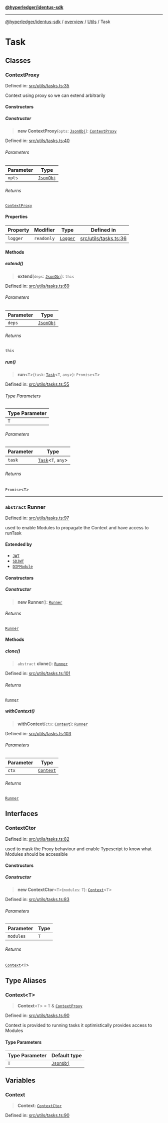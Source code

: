 [**@hyperledger/identus-sdk**](../../../../README.md)

***

[@hyperledger/identus-sdk](../../../../README.md) / [overview](../../../README.md) / [Utils](../README.md) / Task

# Task

## Classes

### ContextProxy

Defined in: [src/utils/tasks.ts:35](https://github.com/hyperledger-identus/sdk-ts/blob/4243600f6763168a55268042deaef84553d9c943/src/utils/tasks.ts#L35)

Context using proxy so we can extend arbitrarily

#### Constructors

##### Constructor

> **new ContextProxy**(`opts`: [`JsonObj`](../README.md#jsonobj)): [`ContextProxy`](#contextproxy)

Defined in: [src/utils/tasks.ts:40](https://github.com/hyperledger-identus/sdk-ts/blob/4243600f6763168a55268042deaef84553d9c943/src/utils/tasks.ts#L40)

###### Parameters

| Parameter | Type |
| ------ | ------ |
| `opts` | [`JsonObj`](../README.md#jsonobj) |

###### Returns

[`ContextProxy`](#contextproxy)

#### Properties

| Property | Modifier | Type | Defined in |
| ------ | ------ | ------ | ------ |
| <a id="logger"></a> `logger` | `readonly` | [`Logger`](../README.md#logger) | [src/utils/tasks.ts:36](https://github.com/hyperledger-identus/sdk-ts/blob/4243600f6763168a55268042deaef84553d9c943/src/utils/tasks.ts#L36) |

#### Methods

##### extend()

> **extend**(`deps`: [`JsonObj`](../README.md#jsonobj)): `this`

Defined in: [src/utils/tasks.ts:69](https://github.com/hyperledger-identus/sdk-ts/blob/4243600f6763168a55268042deaef84553d9c943/src/utils/tasks.ts#L69)

###### Parameters

| Parameter | Type |
| ------ | ------ |
| `deps` | [`JsonObj`](../README.md#jsonobj) |

###### Returns

`this`

##### run()

> **run**\<`T`\>(`task`: [`Task`](../README.md#task)\<`T`, `any`\>): `Promise`\<`T`\>

Defined in: [src/utils/tasks.ts:55](https://github.com/hyperledger-identus/sdk-ts/blob/4243600f6763168a55268042deaef84553d9c943/src/utils/tasks.ts#L55)

###### Type Parameters

| Type Parameter |
| ------ |
| `T` |

###### Parameters

| Parameter | Type |
| ------ | ------ |
| `task` | [`Task`](../README.md#task)\<`T`, `any`\> |

###### Returns

`Promise`\<`T`\>

***

### `abstract` Runner

Defined in: [src/utils/tasks.ts:97](https://github.com/hyperledger-identus/sdk-ts/blob/4243600f6763168a55268042deaef84553d9c943/src/utils/tasks.ts#L97)

used to enable Modules to propagate the Context
and have access to runTask

#### Extended by

- [`JWT`](../../../README.md#jwt-1)
- [`SDJWT`](../../../README.md#sdjwt-1)
- [`DIFModule`](../../../../plugins/internal/dif/README.md#difmodule)

#### Constructors

##### Constructor

> **new Runner**(): [`Runner`](#runner)

###### Returns

[`Runner`](#runner)

#### Methods

##### clone()

> `abstract` **clone**(): [`Runner`](#runner)

Defined in: [src/utils/tasks.ts:101](https://github.com/hyperledger-identus/sdk-ts/blob/4243600f6763168a55268042deaef84553d9c943/src/utils/tasks.ts#L101)

###### Returns

[`Runner`](#runner)

##### withContext()

> **withContext**(`ctx`: [`Context`](#context)): [`Runner`](#runner)

Defined in: [src/utils/tasks.ts:103](https://github.com/hyperledger-identus/sdk-ts/blob/4243600f6763168a55268042deaef84553d9c943/src/utils/tasks.ts#L103)

###### Parameters

| Parameter | Type |
| ------ | ------ |
| `ctx` | [`Context`](#context) |

###### Returns

[`Runner`](#runner)

## Interfaces

### ContextCtor

Defined in: [src/utils/tasks.ts:82](https://github.com/hyperledger-identus/sdk-ts/blob/4243600f6763168a55268042deaef84553d9c943/src/utils/tasks.ts#L82)

used to mask the Proxy behaviour
and enable Typescript to know what Modules should be accessible

#### Constructors

##### Constructor

> **new ContextCtor**\<`T`\>(`modules`: `T`): [`Context`](#context)\<`T`\>

Defined in: [src/utils/tasks.ts:83](https://github.com/hyperledger-identus/sdk-ts/blob/4243600f6763168a55268042deaef84553d9c943/src/utils/tasks.ts#L83)

###### Parameters

| Parameter | Type |
| ------ | ------ |
| `modules` | `T` |

###### Returns

[`Context`](#context)\<`T`\>

## Type Aliases

### Context\<T\>

> **Context**\<`T`\> = `T` & [`ContextProxy`](#contextproxy)

Defined in: [src/utils/tasks.ts:90](https://github.com/hyperledger-identus/sdk-ts/blob/4243600f6763168a55268042deaef84553d9c943/src/utils/tasks.ts#L90)

Context is provided to running tasks
it optimistically provides access to Modules

#### Type Parameters

| Type Parameter | Default type |
| ------ | ------ |
| `T` | [`JsonObj`](../README.md#jsonobj) |

## Variables

### Context

> **Context**: [`ContextCtor`](#contextctor)

Defined in: [src/utils/tasks.ts:90](https://github.com/hyperledger-identus/sdk-ts/blob/4243600f6763168a55268042deaef84553d9c943/src/utils/tasks.ts#L90)
